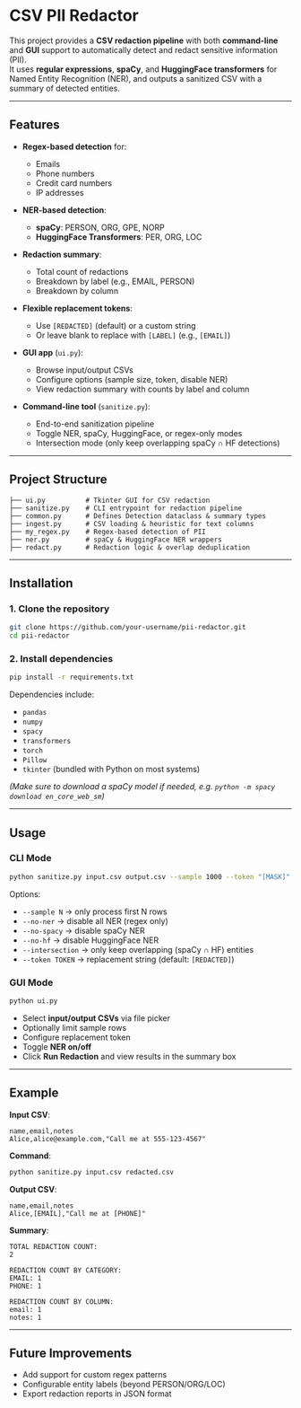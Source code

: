 # CSV PII Redactor

This project provides a **CSV redaction pipeline** with both **command-line** and **GUI** support to automatically detect and redact sensitive information (PII).  
It uses **regular expressions**, **spaCy**, and **HuggingFace transformers** for Named Entity Recognition (NER), and outputs a sanitized CSV with a summary of detected entities.

---

## Features

- **Regex-based detection** for:
  - Emails  
  - Phone numbers  
  - Credit card numbers  
  - IP addresses

- **NER-based detection**:
  - **spaCy**: PERSON, ORG, GPE, NORP
  - **HuggingFace Transformers**: PER, ORG, LOC

- **Redaction summary**:
  - Total count of redactions  
  - Breakdown by label (e.g., EMAIL, PERSON)  
  - Breakdown by column

- **Flexible replacement tokens**:
  - Use `[REDACTED]` (default) or a custom string  
  - Or leave blank to replace with `[LABEL]` (e.g., `[EMAIL]`)

- **GUI app** (`ui.py`):
  - Browse input/output CSVs  
  - Configure options (sample size, token, disable NER)  
  - View redaction summary with counts by label and column

- **Command-line tool** (`sanitize.py`):
  - End-to-end sanitization pipeline  
  - Toggle NER, spaCy, HuggingFace, or regex-only modes  
  - Intersection mode (only keep overlapping spaCy ∩ HF detections)

---

## Project Structure

```
├── ui.py          # Tkinter GUI for CSV redaction
├── sanitize.py    # CLI entrypoint for redaction pipeline
├── common.py      # Defines Detection dataclass & summary types
├── ingest.py      # CSV loading & heuristic for text columns
├── my_regex.py    # Regex-based detection of PII
├── ner.py         # spaCy & HuggingFace NER wrappers
├── redact.py      # Redaction logic & overlap deduplication
```

---

## Installation

### 1. Clone the repository
```bash
git clone https://github.com/your-username/pii-redactor.git
cd pii-redactor
```

### 2. Install dependencies
```bash
pip install -r requirements.txt
```

Dependencies include:
- `pandas`
- `numpy`
- `spacy`
- `transformers`
- `torch`
- `Pillow`
- `tkinter` (bundled with Python on most systems)

*(Make sure to download a spaCy model if needed, e.g. `python -m spacy download en_core_web_sm`)*

---

## Usage

### CLI Mode
```bash
python sanitize.py input.csv output.csv --sample 1000 --token "[MASK]" --no-hf
```

Options:
- `--sample N` → only process first N rows  
- `--no-ner` → disable all NER (regex only)  
- `--no-spacy` → disable spaCy NER  
- `--no-hf` → disable HuggingFace NER  
- `--intersection` → only keep overlapping (spaCy ∩ HF) entities  
- `--token TOKEN` → replacement string (default: `[REDACTED]`)  

### GUI Mode
```bash
python ui.py
```

- Select **input/output CSVs** via file picker  
- Optionally limit sample rows  
- Configure replacement token  
- Toggle **NER on/off**  
- Click **Run Redaction** and view results in the summary box  

---

## Example

**Input CSV**:
```csv
name,email,notes
Alice,alice@example.com,"Call me at 555-123-4567"
```

**Command**:
```bash
python sanitize.py input.csv redacted.csv
```

**Output CSV**:
```csv
name,email,notes
Alice,[EMAIL],"Call me at [PHONE]"
```

**Summary**:
```
TOTAL REDACTION COUNT:
2

REDACTION COUNT BY CATEGORY:
EMAIL: 1
PHONE: 1

REDACTION COUNT BY COLUMN:
email: 1
notes: 1
```

---

## Future Improvements
- Add support for custom regex patterns  
- Configurable entity labels (beyond PERSON/ORG/LOC)  
- Export redaction reports in JSON format  
